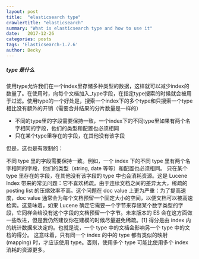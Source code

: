 ```yaml
---
layout: post
title:  "elasticsearch type"
crawlertitle: "elasticsearch"
summary: "What is elasticsearch type and how to use it"
date:   2017-12-26
categories: posts
tags: 'Elasticsearch-1.7.6'
author: Becky
---
```

##### type 是什么
使用type允许我们在一个index里存储多种类型的数据，这样就可以减少index的数量了。在使用时，向每个文档加入_type字段，在指定type搜索的时候就会被用于过滤。使用type的一个好处是，搜索一个index下的多个type和只搜索一个type相比没有额外的开销（需要合并结果的分片数量是一样的）

* 不同的type里的字段需要保持一致，一个index下的不同type里如果有两个名字相同的字段，他们的类型和配置也必须相同
* 只在某个type里存在的字段，在其他没有该字段

但是，这也是有限制的：

不同 type 里的字段需要保持一致。例如，一个 index 下的不同 type 里有两个名字相同的字段，他们的类型（string, date 等等）和配置也必须相同。
只在某个 type 里存在的字段，在其他没有该字段的 type 中也会消耗资源。这是 Lucene Index 带来的常见问题：它不喜欢稀疏。由于连续文档之间的差异太大，稀疏的 posting list 的压缩效率不高。这个问题在 doc value 上更为严重：为了提高速度，doc value 通常会为每个文档预留一个固定大小的空间，以便文档可以被高速检索。这意味着，如果 Lucene 确定它需要一个字节来存储某个数字类型的字段，它同样会给没有这个字段的文档预留一个字节。未来版本的 ES 会在这方面做一些改进，但是我仍然建议你在建模的时候尽量避免稀疏。[1]
得分是由 index 内的统计数据来决定的。也就是说，一个 type 中的文档会影响另一个 type 中的文档的得分。
这意味着，只有同一个 index 的中的 type 都有类似的映射 (mapping) 时，才应该使用 type。否则，使用多个 type 可能比使用多个 index 消耗的资源更多。